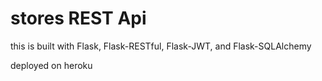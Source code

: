 # stores REST Api

this is built with Flask, Flask-RESTful, Flask-JWT, and Flask-SQLAlchemy

deployed on heroku